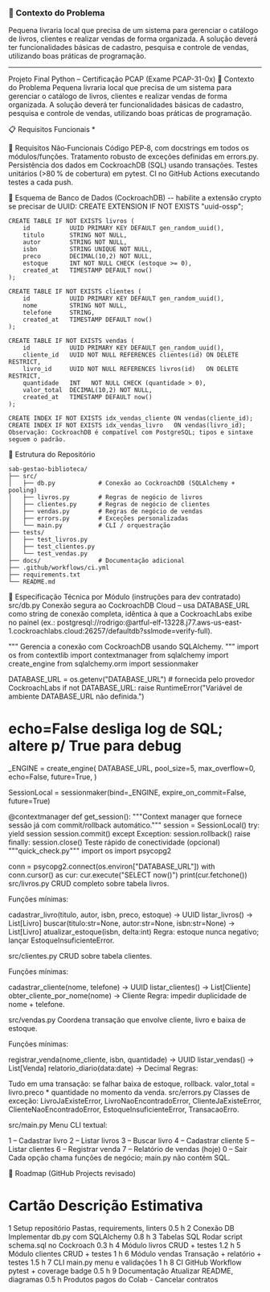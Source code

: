 ### 🎯 Contexto do Problema

Pequena livraria local que precisa de um sistema para gerenciar o catálogo de livros, clientes e realizar vendas de forma organizada. A solução deverá ter funcionalidades básicas de cadastro, pesquisa e controle de vendas, utilizando boas práticas de programação.

---

Projeto Final Python – Certificação PCAP (Exame PCAP-31-0x)
🎯 Contexto do Problema
Pequena livraria local que precisa de um sistema para gerenciar o catálogo de livros, clientes e realizar vendas de forma organizada. A solução deverá ter funcionalidades básicas de cadastro, pesquisa e controle de vendas, utilizando boas práticas de programação.

📋 Requisitos Funcionais
*

📌 Requisitos Não‑Funcionais
Código PEP‑8, com docstrings em todos os módulos/funções.
Tratamento robusto de exceções definidas em errors.py.
Persistência dos dados em CockroachDB (SQL) usando transações.
Testes unitários (>80 % de cobertura) em pytest.
CI no GitHub Actions executando testes a cada push.

🏦 Esquema de Banco de Dados (CockroachDB)
-- habilite a extensão crypto se precisar de UUID:  CREATE EXTENSION IF NOT EXISTS "uuid-ossp";

```
CREATE TABLE IF NOT EXISTS livros (
    id           UUID PRIMARY KEY DEFAULT gen_random_uuid(),
    titulo       STRING NOT NULL,
    autor        STRING NOT NULL,
    isbn         STRING UNIQUE NOT NULL,
    preco        DECIMAL(10,2) NOT NULL,
    estoque      INT NOT NULL CHECK (estoque >= 0),
    created_at   TIMESTAMP DEFAULT now()
);

CREATE TABLE IF NOT EXISTS clientes (
    id           UUID PRIMARY KEY DEFAULT gen_random_uuid(),
    nome         STRING NOT NULL,
    telefone     STRING,
    created_at   TIMESTAMP DEFAULT now()
);

CREATE TABLE IF NOT EXISTS vendas (
    id           UUID PRIMARY KEY DEFAULT gen_random_uuid(),
    cliente_id   UUID NOT NULL REFERENCES clientes(id) ON DELETE RESTRICT,
    livro_id     UUID NOT NULL REFERENCES livros(id)   ON DELETE RESTRICT,
    quantidade   INT   NOT NULL CHECK (quantidade > 0),
    valor_total  DECIMAL(10,2) NOT NULL,
    created_at   TIMESTAMP DEFAULT now()
);

CREATE INDEX IF NOT EXISTS idx_vendas_cliente ON vendas(cliente_id);
CREATE INDEX IF NOT EXISTS idx_vendas_livro   ON vendas(livro_id);
Observação: CockroachDB é compatível com PostgreSQL; tipos e sintaxe seguem o padrão.
```


📂 Estrutura do Repositório
```
sab-gestao-biblioteca/
├── src/
│   ├── db.py            # Conexão ao CockroachDB (SQLAlchemy + pooling)
│   ├── livros.py        # Regras de negócio de livros
│   ├── clientes.py      # Regras de negócio de clientes
│   ├── vendas.py        # Regras de negócio de vendas
│   ├── errors.py        # Exceções personalizadas
│   └── main.py          # CLI / orquestração
├── tests/
│   ├── test_livros.py
│   ├── test_clientes.py
│   └── test_vendas.py
├── docs/                # Documentação adicional
├── .github/workflows/ci.yml
├── requirements.txt
└── README.md
```

📐 Especificação Técnica por Módulo (instruções para dev contratado)
src/db.py
Conexão segura ao CockroachDB Cloud – usa DATABASE_URL como string de conexão completa, idêntica à que a CockroachLabs exibe no painel (ex.: postgresql://rodrigo:<senha>@artful-elf-13228.j77.aws-us-east-1.cockroachlabs.cloud:26257/defaultdb?sslmode=verify-full).

"""
Gerencia a conexão com CockroachDB usando SQLAlchemy.
"""
import os
from contextlib import contextmanager
from sqlalchemy import create_engine
from sqlalchemy.orm import sessionmaker

DATABASE_URL = os.getenv("DATABASE_URL")  # fornecida pelo provedor CockroachLabs
if not DATABASE_URL:
    raise RuntimeError("Variável de ambiente DATABASE_URL não definida.")

# echo=False desliga log de SQL; altere p/ True para debug
_ENGINE = create_engine(
    DATABASE_URL,
    pool_size=5,
    max_overflow=0,
    echo=False,
    future=True,
)

SessionLocal = sessionmaker(bind=_ENGINE, expire_on_commit=False, future=True)

@contextmanager
def get_session():
    """Context manager que fornece sessão já com commit/rollback automático."""
    session = SessionLocal()
    try:
        yield session
        session.commit()
    except Exception:
        session.rollback()
        raise
    finally:
        session.close()
Teste rápido de conectividade (opcional)
"""quick_check.py"""
import os
import psycopg2

conn = psycopg2.connect(os.environ["DATABASE_URL"])
with conn.cursor() as cur:
    cur.execute("SELECT now()")
    print(cur.fetchone())
src/livros.py
CRUD completo sobre tabela livros.

Funções mínimas:

cadastrar_livro(titulo, autor, isbn, preco, estoque) -> UUID
listar_livros() -> List[Livro]
buscar(titulo:str=None, autor:str=None, isbn:str=None) -> List[Livro]
atualizar_estoque(isbn, delta:int)
Regra: estoque nunca negativo; lançar EstoqueInsuficienteError.

src/clientes.py
CRUD sobre tabela clientes.

Funções mínimas:

cadastrar_cliente(nome, telefone) -> UUID
listar_clientes() -> List[Cliente]
obter_cliente_por_nome(nome) -> Cliente
Regra: impedir duplicidade de nome + telefone.

src/vendas.py
Coordena transação que envolve cliente, livro e baixa de estoque.

Funções mínimas:

registrar_venda(nome_cliente, isbn, quantidade) -> UUID
listar_vendas() -> List[Venda]
relatorio_diario(data:date) -> Decimal
Regras:

Tudo em uma transação: se falhar baixa de estoque, rollback.
valor_total = livro.preco * quantidade no momento da venda.
src/errors.py
Classes de exceção: LivroJaExisteError, LivroNaoEncontradoError, ClienteJaExisteError, ClienteNaoEncontradoError, EstoqueInsuficienteError, TransacaoErro.

src/main.py
Menu CLI textual:

1  – Cadastrar livro
2  – Listar livros
3  – Buscar livro
4  – Cadastrar cliente
5  – Listar clientes
6  – Registrar venda
7  – Relatório de vendas (hoje)
0  – Sair
Cada opção chama funções de negócio; main.py não contém SQL.

🚀 Roadmap (GitHub Projects revisado)
#	Cartão	Descrição	Estimativa
1	Setup repositório	Pastas, requirements, linters	0.5 h
2	Conexão DB	Implementar db.py com SQLAlchemy	0.8 h
3	Tabelas SQL	Rodar script schema.sql no Cockroach	0.3 h
4	Módulo livros	CRUD + testes	1.2 h
5	Módulo clientes	CRUD + testes	1 h
6	Módulo vendas	Transação + relatório + testes	1.5 h
7	CLI	main.py menu e validações	1 h
8	CI GitHub	Workflow pytest + coverage badge	0.5 h
9	Documentação	Atualizar README, diagramas	0.5 h
Produtos pagos do Colab - Cancelar contratos
